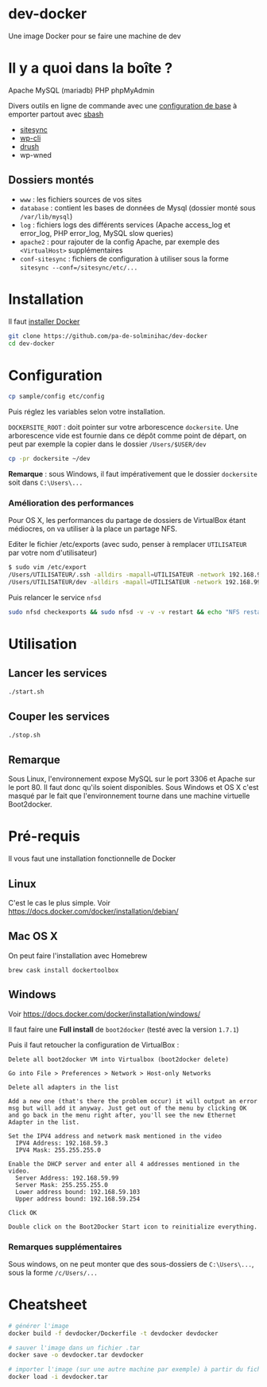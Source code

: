 # dev-docker

Une image Docker pour se faire une machine de dev

# Il y a quoi dans la boîte ?

Apache
MySQL (mariadb)
PHP
phpMyAdmin

Divers outils en ligne de commande avec une [configuration de base](https://github.com/pa-de-solminihac/configuration/) à emporter partout avec [sbash](https://github.com/pa-de-solminihac/configuration/#emporter-cette-configuration-partout)

- [sitesync](https://github.com/pa-de-solminihac/sitesync)
- [wp-cli](http://wp-cli.org/)
- [drush](http://www.drush.org/en/master/)
- wp-wned

## Dossiers montés

- `www` : les fichiers sources de vos sites
- `database` : contient les bases de données de Mysql (dossier monté sous `/var/lib/mysql`)
- `log` : fichiers logs des différents services (Apache access_log et error_log, PHP error_log, MySQL slow queries)
- `apache2` : pour rajouter de la config Apache, par exemple des `<VirtualHost>` supplémentaires
- `conf-sitesync` : fichiers de configuration à utiliser sous la forme `sitesync --conf=/sitesync/etc/...`


# Installation

Il faut [installer Docker](#requirements)

```bash
git clone https://github.com/pa-de-solminihac/dev-docker
cd dev-docker
```

# Configuration

```bash
cp sample/config etc/config
```

Puis réglez les variables selon votre installation.

`DOCKERSITE_ROOT` : doit pointer sur votre arborescence `dockersite`. Une arborescence vide est fournie dans ce dépôt comme point de départ, on peut par exemple la copier dans le dossier `/Users/$USER/dev`

```bash
cp -pr dockersite ~/dev
```

**Remarque** : sous Windows, il faut impérativement que le dossier `dockersite` soit dans `C:\Users\...`


### Amélioration des performances

Pour OS X, les performances du partage de dossiers de VirtualBox étant médiocres, on va utiliser à la place un partage NFS.

Editer le fichier /etc/exports (avec sudo, penser à remplacer `UTILISATEUR` par votre nom d'utilisateur)

```bash
$ sudo vim /etc/export
/Users/UTILISATEUR/.ssh -alldirs -mapall=UTILISATEUR -network 192.168.99.0 -mask 255.255.255.0
/Users/UTILISATEUR/dev -alldirs -mapall=UTILISATEUR -network 192.168.99.0 -mask 255.255.255.0
```

Puis relancer le service `nfsd`

```bash
sudo nfsd checkexports && sudo nfsd -v -v -v restart && echo "NFS restarted" || echo "NFS error"
```

# Utilisation

## Lancer les services
```bash
./start.sh
```

## Couper les services
```bash
./stop.sh
```

## Remarque

Sous Linux, l'environnement expose MySQL sur le port 3306 et Apache sur le port 80. Il faut donc qu'ils soient disponibles. Sous Windows et OS X c'est masqué par le fait que l'environnement tourne dans une machine virtuelle Boot2docker.


# Pré-requis

Il vous faut une installation fonctionnelle de Docker

## Linux

C'est le cas le plus simple. Voir https://docs.docker.com/docker/installation/debian/


## Mac OS X

On peut faire l'installation avec Homebrew
```
brew cask install dockertoolbox
```


## Windows

Voir https://docs.docker.com/docker/installation/windows/

Il faut faire une **Full install** de `boot2docker` (testé avec la version `1.7.1`)

Puis il faut retoucher la configuration de VirtualBox :

    Delete all boot2docker VM into Virtualbox (boot2docker delete)

    Go into File > Preferences > Network > Host-only Networks

    Delete all adapters in the list

    Add a new one (that's there the problem occur) it will output an error msg but will add it anyway. Just get out of the menu by clicking OK and go back in the menu right after, you'll see the new Ethernet Adapter in the list.

    Set the IPV4 address and network mask mentioned in the video
      IPV4 Address: 192.168.59.3
      IPV4 Mask: 255.255.255.0

    Enable the DHCP server and enter all 4 addresses mentioned in the video.
      Server Address: 192.168.59.99
      Server Mask: 255.255.255.0
      Lower address bound: 192.168.59.103
      Upper address bound: 192.168.59.254

    Click OK

    Double click on the Boot2Docker Start icon to reinitialize everything.


### Remarques supplémentaires

Sous windows, on ne peut monter que des sous-dossiers de `C:\Users\...`, sous la forme `/c/Users/...`


# Cheatsheet

```bash
# générer l'image
docker build -f devdocker/Dockerfile -t devdocker devdocker

# sauver l'image dans un fichier .tar
docker save -o devdocker.tar devdocker

# importer l'image (sur une autre machine par exemple) à partir du fichier .tar
docker load -i devdocker.tar

```
